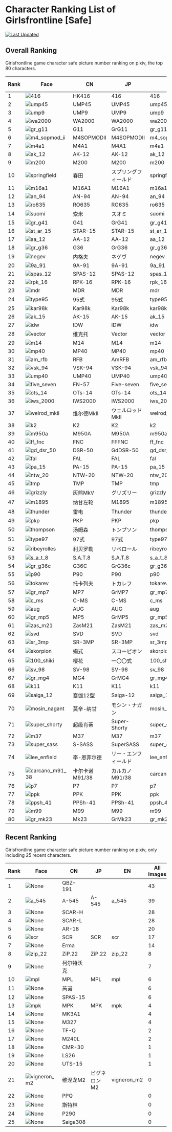# Character Ranking List of Girlsfrontline [Safe]

[![Last Updated](https://img.shields.io/endpoint?url=https://gist.githubusercontent.com/narugo1992/254442dea2e77cf46366df97f499242f/raw/data_last_update.json)](https://huggingface.co/datasets/deepghs/game_characters)

## Overall Ranking

Girlsfrontline game character safe picture number ranking on pixiv, the top 80 characters. 

|   Rank | Face                                                | CN         | JP           | EN             |   All Images |   R18 Images |
|--------|-----------------------------------------------------|------------|--------------|----------------|--------------|--------------|
|      1 | ![416](./images/logo_416.png)                       | HK416      | 416          | 416            |        11866 |         1642 |
|      2 | ![ump45](./images/logo_ump45.png)                   | UMP45      | UMP45        | ump45          |         8110 |          865 |
|      3 | ![ump9](./images/logo_ump9.png)                     | UMP9       | UMP9         | ump9           |         4737 |          452 |
|      4 | ![wa2000](./images/logo_wa2000.png)                 | WA2000     | WA2000       | wa2000         |         3993 |          513 |
|      5 | ![gr_g11](./images/logo_gr_g11.png)                 | G11        | GrG11        | gr_g11         |         3668 |          277 |
|      6 | ![m4_sopmod_ii](./images/logo_m4_sopmod_ii.png)     | M4SOPMODII | M4SOPMODII   | m4_sopmod_ii   |         3107 |          252 |
|      7 | ![m4a1](./images/logo_m4a1.png)                     | M4A1       | M4A1         | m4a1           |         3007 |          267 |
|      8 | ![ak_12](./images/logo_ak_12.png)                   | AK-12      | AK-12        | ak_12          |         2740 |          339 |
|      9 | ![m200](./images/logo_m200.png)                     | M200       | M200         | m200           |         2739 |          308 |
|     10 | ![springfield](./images/logo_springfield.png)       | 春田         | スプリングフィールド   | springfield    |         2710 |          399 |
|     11 | ![m16a1](./images/logo_m16a1.png)                   | M16A1      | M16A1        | m16a1          |         2633 |          198 |
|     12 | ![an_94](./images/logo_an_94.png)                   | AN-94      | AN-94        | an_94          |         2301 |          216 |
|     13 | ![ro635](./images/logo_ro635.png)                   | RO635      | RO635        | ro635          |         1990 |          260 |
|     14 | ![suomi](./images/logo_suomi.png)                   | 索米         | スオミ          | suomi          |         1820 |          285 |
|     15 | ![gr_g41](./images/logo_gr_g41.png)                 | G41        | GrG41        | gr_g41         |         1659 |          260 |
|     16 | ![st_ar_15](./images/logo_st_ar_15.png)             | STAR-15    | STAR-15      | st_ar_15       |         1640 |          135 |
|     17 | ![aa_12](./images/logo_aa_12.png)                   | AA-12      | AA-12        | aa_12          |         1492 |          142 |
|     18 | ![gr_g36](./images/logo_gr_g36.png)                 | G36        | GrG36        | gr_g36         |         1461 |          144 |
|     19 | ![negev](./images/logo_negev.png)                   | 内格夫        | ネゲヴ          | negev          |         1376 |          183 |
|     20 | ![9a_91](./images/logo_9a_91.png)                   | 9A-91      | 9A-91        | 9a_91          |         1267 |          227 |
|     21 | ![spas_12](./images/logo_spas_12.png)               | SPAS-12    | SPAS-12      | spas_12        |         1200 |          215 |
|     22 | ![rpk_16](./images/logo_rpk_16.png)                 | RPK-16     | RPK-16       | rpk_16         |         1169 |          200 |
|     23 | ![mdr](./images/logo_mdr.png)                       | MDR        | MDR          | mdr            |         1122 |          114 |
|     24 | ![type95](./images/logo_type95.png)                 | 95式        | 95式          | type95         |         1119 |          326 |
|     25 | ![kar98k](./images/logo_kar98k.png)                 | Kar98k     | Kar98k       | kar98k         |         1118 |           74 |
|     26 | ![ak_15](./images/logo_ak_15.png)                   | AK-15      | AK-15        | ak_15          |         1117 |          188 |
|     27 | ![idw](./images/logo_idw.png)                       | IDW        | IDW          | idw            |         1050 |           44 |
|     28 | ![vector](./images/logo_vector.png)                 | 维克托        | Vector       | vector         |         1000 |          166 |
|     29 | ![m14](./images/logo_m14.png)                       | M14        | M14          | m14            |          954 |           70 |
|     30 | ![mp40](./images/logo_mp40.png)                     | MP40       | MP40         | mp40           |          953 |          137 |
|     31 | ![am_rfb](./images/logo_am_rfb.png)                 | RFB        | AmRFB        | am_rfb         |          936 |           77 |
|     32 | ![vsk_94](./images/logo_vsk_94.png)                 | VSK-94     | VSK-94       | vsk_94         |          924 |          306 |
|     33 | ![ump40](./images/logo_ump40.png)                   | UMP40      | UMP40        | ump40          |          906 |           73 |
|     34 | ![five_seven](./images/logo_five_seven.png)         | FN-57      | Five-seven   | five_seven     |          870 |          144 |
|     35 | ![ots_14](./images/logo_ots_14.png)                 | OTs-14     | OTs-14       | ots_14         |          842 |          115 |
|     36 | ![iws_2000](./images/logo_iws_2000.png)             | IWS2000    | IWS2000      | iws_2000       |          831 |           71 |
|     37 | ![welrod_mkii](./images/logo_welrod_mkii.png)       | 维尔德MkⅡ     | ウェルロッドMkII   | welrod_mkii    |          822 |          110 |
|     38 | ![k2](./images/logo_k2.png)                         | K2         | K2           | k2             |          813 |           83 |
|     39 | ![m950a](./images/logo_m950a.png)                   | M950A      | M950A        | m950a          |          812 |           71 |
|     40 | ![ff_fnc](./images/logo_ff_fnc.png)                 | FNC        | FFFNC        | ff_fnc         |          803 |           41 |
|     41 | ![gd_dsr_50](./images/logo_gd_dsr_50.png)           | DSR-50     | GdDSR-50     | gd_dsr_50      |          791 |          194 |
|     42 | ![fal](./images/logo_fal.png)                       | FAL        | FAL          | fal            |          761 |          133 |
|     43 | ![pa_15](./images/logo_pa_15.png)                   | PA-15      | PA-15        | pa_15          |          747 |          166 |
|     44 | ![ntw_20](./images/logo_ntw_20.png)                 | NTW-20     | NTW-20       | ntw_20         |          745 |           69 |
|     45 | ![tmp](./images/logo_tmp.png)                       | TMP        | TMP          | tmp            |          712 |           89 |
|     46 | ![grizzly](./images/logo_grizzly.png)               | 灰熊MkⅤ      | グリズリー        | grizzly        |          689 |          118 |
|     47 | ![m1895](./images/logo_m1895.png)                   | 纳甘左轮       | M1895        | m1895          |          678 |           57 |
|     48 | ![thunder](./images/logo_thunder.png)               | 雷电         | Thunder      | thunder        |          645 |           51 |
|     49 | ![pkp](./images/logo_pkp.png)                       | PKP        | PKP          | pkp            |          640 |           85 |
|     50 | ![thompson](./images/logo_thompson.png)             | 汤姆森        | トンプソン        | thompson       |          598 |           65 |
|     51 | ![type97](./images/logo_type97.png)                 | 97式        | 97式          | type97         |          585 |          146 |
|     52 | ![ribeyrolles](./images/logo_ribeyrolles.png)       | 利贝罗勒       | リベロール        | ribeyrolles    |          580 |           36 |
|     53 | ![s_a_t_8](./images/logo_s_a_t_8.png)               | S.A.T.8    | S.A.T.8      | s_a_t_8        |          578 |           37 |
|     54 | ![gr_g36c](./images/logo_gr_g36c.png)               | G36C       | GrG36c       | gr_g36c        |          572 |           85 |
|     55 | ![p90](./images/logo_p90.png)                       | P90        | P90          | p90            |          572 |           64 |
|     56 | ![tokarev](./images/logo_tokarev.png)               | 托卡列夫       | トカレフ         | tokarev        |          527 |           66 |
|     57 | ![gr_mp7](./images/logo_gr_mp7.png)                 | MP7        | GrMP7        | gr_mp7         |          527 |           53 |
|     58 | ![c_ms](./images/logo_c_ms.png)                     | C-MS       | C-MS         | c_ms           |          493 |           34 |
|     59 | ![aug](./images/logo_aug.png)                       | AUG        | AUG          | aug            |          490 |           35 |
|     60 | ![gr_mp5](./images/logo_gr_mp5.png)                 | MP5        | GrMP5        | gr_mp5         |          487 |           47 |
|     61 | ![zas_m21](./images/logo_zas_m21.png)               | ZasM21     | ZasM21       | zas_m21        |          468 |           21 |
|     62 | ![svd](./images/logo_svd.png)                       | SVD        | SVD          | svd            |          465 |           38 |
|     63 | ![sr_3mp](./images/logo_sr_3mp.png)                 | SR-3MP     | SR-3MP       | sr_3mp         |          458 |           72 |
|     64 | ![skorpion](./images/logo_skorpion.png)             | 蝎式         | スコーピオン       | skorpion       |          453 |           28 |
|     65 | ![100_shiki](./images/logo_100_shiki.png)           | 樱花         | 一〇〇式         | 100_shiki      |          446 |           18 |
|     66 | ![sv_98](./images/logo_sv_98.png)                   | SV-98      | SV-98        | sv_98          |          436 |           27 |
|     67 | ![gr_mg4](./images/logo_gr_mg4.png)                 | MG4        | GrMG4        | gr_mg4         |          426 |           19 |
|     68 | ![k11](./images/logo_k11.png)                       | K11        | K11          | k11            |          425 |           60 |
|     69 | ![saiga_12](./images/logo_saiga_12.png)             | 塞伽12型      | Saiga-12     | saiga_12       |          424 |           75 |
|     70 | ![mosin_nagant](./images/logo_mosin_nagant.png)     | 莫辛-纳甘      | モシン・ナガン      | mosin_nagant   |          409 |           70 |
|     71 | ![super_shorty](./images/logo_super_shorty.png)     | 超级肖蒂       | Super-Shorty | super_shorty   |          400 |           47 |
|     72 | ![m37](./images/logo_m37.png)                       | M37        | M37          | m37            |          398 |           87 |
|     73 | ![super_sass](./images/logo_super_sass.png)         | S-SASS     | SuperSASS    | super_sass     |          350 |           32 |
|     74 | ![lee_enfield](./images/logo_lee_enfield.png)       | 李-恩菲尔德     | リー・エンフィールド   | lee_enfield    |          341 |           46 |
|     75 | ![carcano_m91_38](./images/logo_carcano_m91_38.png) | 卡尔卡诺M91/38 | カルカノM91/38   | carcano_m91_38 |          338 |           35 |
|     76 | ![p7](./images/logo_p7.png)                         | P7         | P7           | p7             |          338 |           32 |
|     77 | ![ppk](./images/logo_ppk.png)                       | PPK        | PPK          | ppk            |          337 |           39 |
|     78 | ![ppsh_41](./images/logo_ppsh_41.png)               | PPSh-41    | PPSh-41      | ppsh_41        |          337 |           29 |
|     79 | ![m99](./images/logo_m99.png)                       | M99        | M99          | m99            |          329 |           55 |
|     80 | ![gr_mk23](./images/logo_gr_mk23.png)               | Mk23       | GrMk23       | gr_mk23        |          314 |           36 |

## Recent Ranking

Girlsfrontline game character safe picture number ranking on pixiv, only including 25 recent characters. 

|   Rank | Face                                          | CN       | JP      | EN          |   All Images |   R18 Images |
|--------|-----------------------------------------------|----------|---------|-------------|--------------|--------------|
|      1 | ![None](./images/logo_None.png)               | QBZ-191  |         |             |           43 |           12 |
|      2 | ![a_545](./images/logo_a_545.png)             | A-545    | A-545   | a_545       |           39 |            6 |
|      3 | ![None](./images/logo_None_2.png)             | SCAR-H   |         |             |           28 |            0 |
|      4 | ![None](./images/logo_None_3.png)             | SCAR-L   |         |             |           28 |            0 |
|      5 | ![None](./images/logo_None_4.png)             | AR-18    |         |             |           20 |           20 |
|      6 | ![scr](./images/logo_scr.png)                 | SCR      | SCR     | scr         |           17 |            3 |
|      7 | ![None](./images/logo_None_5.png)             | Erma     |         |             |           14 |            0 |
|      8 | ![zip_22](./images/logo_zip_22.png)           | ZiP.22   | ZiP.22  | zip_22      |            8 |            1 |
|      9 | ![None](./images/logo_None_6.png)             | 柯尔特沃克    |         |             |            7 |            0 |
|     10 | ![mpl](./images/logo_mpl.png)                 | MPL      | MPL     | mpl         |            6 |            1 |
|     11 | ![None](./images/logo_None_7.png)             | 芮诺       |         |             |            6 |            0 |
|     12 | ![None](./images/logo_None_8.png)             | SPAS-15  |         |             |            6 |            0 |
|     13 | ![mpk](./images/logo_mpk.png)                 | MPK      | MPK     | mpk         |            4 |            1 |
|     14 | ![None](./images/logo_None_9.png)             | MK3A1    |         |             |            4 |            0 |
|     15 | ![None](./images/logo_None_10.png)            | M327     |         |             |            4 |            0 |
|     16 | ![None](./images/logo_None_11.png)            | TF-Q     |         |             |            2 |            1 |
|     17 | ![None](./images/logo_None_12.png)            | M240L    |         |             |            2 |            0 |
|     18 | ![None](./images/logo_None_13.png)            | CMR-30   |         |             |            1 |            1 |
|     19 | ![None](./images/logo_None_14.png)            | LS26     |         |             |            1 |            0 |
|     20 | ![None](./images/logo_None_15.png)            | UTS-15   |         |             |            1 |            0 |
|     21 | ![vigneron_m2](./images/logo_vigneron_m2.png) | 维涅龙M2    | ビグネロンM2 | vigneron_m2 |            0 |            0 |
|     22 | ![None](./images/logo_None_16.png)            | PPQ      |         |             |            0 |            0 |
|     23 | ![None](./images/logo_None_17.png)            | 斯特林      |         |             |            0 |            0 |
|     24 | ![None](./images/logo_None_18.png)            | P290     |         |             |            0 |            0 |
|     25 | ![None](./images/logo_None_19.png)            | Saiga308 |         |             |            0 |            0 |

